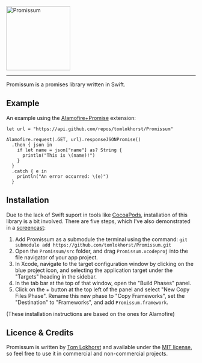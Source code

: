 <img src="https://cloud.githubusercontent.com/assets/75655/5077599/2f2d9f8c-6ea5-11e4-98d2-cdb72f6686a8.png" width="170" alt="Promissum">
<hr>

Promissum is a promises library written in Swift.

Example
-------

An example using the [Alamofire+Promise](https://github.com/tomlokhorst/Promissum/blob/master/extensions/PromissumExtensions/Alamofire%2BPromise.swift) extension:

    let url = "https://api.github.com/repos/tomlokhorst/Promissum"

    Alamofire.request(.GET, url).responseJSONPromise()
      .then { json in
        if let name = json["name"] as? String {
          println("This is \(name)!")
        }
      }
      .catch { e in
        println("An error occurred: \(e)")
      }


Installation
------------

Due to the lack of Swift suport in tools like [CocoaPods](http://cocoapods.org), installation of this library is a bit involved. There are five steps, which I've also demonstrated in a [screencast](https://www.youtube.com/watch?v=ow1ZE7pfBH8):

1. Add Promissum as a submodule the terminal using the command: `git submodule add https://github.com/tomlokhorst/Promissum.git`
2. Open the `Promissum/src` folder, and drag `Promissum.xcodeproj` into the file navigator of your app project.
3. In Xcode, navigate to the target configuration window by clicking on the blue project icon, and selecting the application target under the "Targets" heading in the sidebar.
4. In the tab bar at the top of that window, open the "Build Phases" panel.
5. Click on the + button at the top left of the panel and select "New Copy Files Phase". Rename this new phase to "Copy Frameworks", set the "Destination" to "Frameworks", and add `Promissum.framework`.

(These installation instructions are based on the ones for Alamofire)


Licence & Credits
-----------------

Promissum is written by [Tom Lokhorst](https://twitter.com/tomlokhorst) and available under the [MIT license](https://github.com/tomlokhorst/promissum/blob/master/LICENSE), so feel free to use it in commercial and non-commercial projects.
